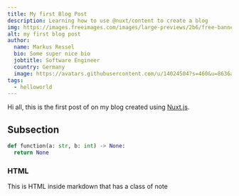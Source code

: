 ```yaml
---
title: My first Blog Post
description: Learning how to use @nuxt/content to create a blog
img: https://images.freeimages.com/images/large-previews/2b6/free-banner-background-1639360.jpg
alt: my first blog post
author:
  name: Markus Ressel
  bio: Some super nice bio
  jobtitle: Software Engineer
  country: Germany
  image: https://avatars.githubusercontent.com/u/14024504?s=460&u=8636a71fc6412cc8baba6b2042c1608c9dea78e5
tags:
  - helloworld
---
```


Hi all, this is the first post of on my blog created using [Nuxt.js](https://nuxtjs.org).

## Subsection

```python
def function(a: str, b: int) -> None:
  return None
```

### HTML

<div class="bg-blue-500 text-white p-4 mb-4">
  This is HTML inside markdown that has a class of note
</div>
